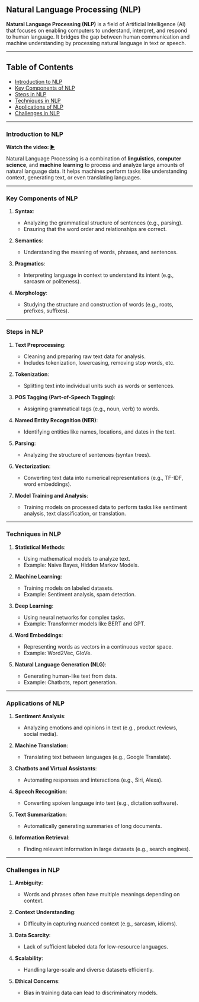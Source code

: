 ## Natural Language Processing (NLP)

**Natural Language Processing (NLP)** is a field of Artificial Intelligence (AI) that focuses on enabling computers to understand, interpret, and respond to human language. It bridges the gap between human communication and machine understanding by processing natural language in text or speech.

---

## Table of Contents
- [Introduction to NLP](#introduction-to-nlp)
- [Key Components of NLP](#key-components-of-nlp)
- [Steps in NLP](#steps-in-nlp)
- [Techniques in NLP](#techniques-in-nlp)
- [Applications of NLP](#applications-of-nlp)
- [Challenges in NLP](#challenges-in-nlp)

---

### Introduction to NLP

**Watch the video: [▶️](https://www.udemy.com/course/machinelearning/learn/lecture/20091378#content)**

Natural Language Processing is a combination of **linguistics**, **computer science**, and **machine learning** to process and analyze large amounts of natural language data. It helps machines perform tasks like understanding context, generating text, or even translating languages.

---

### Key Components of NLP

1. **Syntax**:
   - Analyzing the grammatical structure of sentences (e.g., parsing).
   - Ensuring that the word order and relationships are correct.

2. **Semantics**:
   - Understanding the meaning of words, phrases, and sentences.

3. **Pragmatics**:
   - Interpreting language in context to understand its intent (e.g., sarcasm or politeness).

4. **Morphology**:
   - Studying the structure and construction of words (e.g., roots, prefixes, suffixes).

---

### Steps in NLP

1. **Text Preprocessing**:
   - Cleaning and preparing raw text data for analysis.
   - Includes tokenization, lowercasing, removing stop words, etc.

2. **Tokenization**:
   - Splitting text into individual units such as words or sentences.

3. **POS Tagging (Part-of-Speech Tagging)**:
   - Assigning grammatical tags (e.g., noun, verb) to words.

4. **Named Entity Recognition (NER)**:
   - Identifying entities like names, locations, and dates in the text.

5. **Parsing**:
   - Analyzing the structure of sentences (syntax trees).

6. **Vectorization**:
   - Converting text data into numerical representations (e.g., TF-IDF, word embeddings).

7. **Model Training and Analysis**:
   - Training models on processed data to perform tasks like sentiment analysis, text classification, or translation.

---

### Techniques in NLP

1. **Statistical Methods**:
   - Using mathematical models to analyze text.
   - Example: Naive Bayes, Hidden Markov Models.

2. **Machine Learning**:
   - Training models on labeled datasets.
   - Example: Sentiment analysis, spam detection.

3. **Deep Learning**:
   - Using neural networks for complex tasks.
   - Example: Transformer models like BERT and GPT.

4. **Word Embeddings**:
   - Representing words as vectors in a continuous vector space.
   - Example: Word2Vec, GloVe.

5. **Natural Language Generation (NLG)**:
   - Generating human-like text from data.
   - Example: Chatbots, report generation.

---

### Applications of NLP

1. **Sentiment Analysis**:
   - Analyzing emotions and opinions in text (e.g., product reviews, social media).

2. **Machine Translation**:
   - Translating text between languages (e.g., Google Translate).

3. **Chatbots and Virtual Assistants**:
   - Automating responses and interactions (e.g., Siri, Alexa).

4. **Speech Recognition**:
   - Converting spoken language into text (e.g., dictation software).

5. **Text Summarization**:
   - Automatically generating summaries of long documents.

6. **Information Retrieval**:
   - Finding relevant information in large datasets (e.g., search engines).

---

### Challenges in NLP

1. **Ambiguity**:
   - Words and phrases often have multiple meanings depending on context.

2. **Context Understanding**:
   - Difficulty in capturing nuanced context (e.g., sarcasm, idioms).

3. **Data Scarcity**:
   - Lack of sufficient labeled data for low-resource languages.

4. **Scalability**:
   - Handling large-scale and diverse datasets efficiently.

5. **Ethical Concerns**:
   - Bias in training data can lead to discriminatory models.
